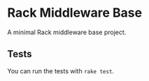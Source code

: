 # Rack Middleware Base

A minimal Rack middleware base project.

## Tests

You can run the tests with `rake test`.
